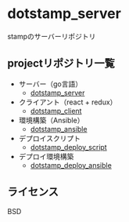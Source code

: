 # dotstamp_server

stampのサーバーリポジトリ

## projectリポジトリ一覧
* サーバー（go言語）　
  * [dotstamp_server](https://github.com/wheatandcat/dotstamp_server)
* クライアント（react + redux）　
  * [dotstamp_client](https://github.com/wheatandcat/dotstamp_client)
* 環境構築（Ansible）
  * [dotstamp_ansible](https://github.com/wheatandcat/dotstamp_ansible)
* デプロイスクリプト
  * [dotstamp_deploy_script](https://github.com/wheatandcat/dotstamp_deploy_script)
* デプロイ環境構築
  * [dotstamp_deploy_ansible](https://github.com/wheatandcat/dotstamp_deploy_ansible)
## ライセンス
BSD
